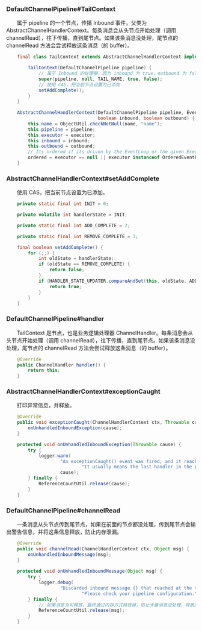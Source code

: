### DefaultChannelPipeline#TailContext
　　属于 pipeline 的一个节点，传播 Inbound 事件，父类为 AbstractChannelHandlerContext。每条消息会从头节点开始处理（调用 channelRead），往下传播，直到尾节点。如果该条消息没处理，尾节点的 channelRead 方法会尝试释放这条消息（的 buffer）。

```java
    final class TailContext extends AbstractChannelHandlerContext implements ChannelInboundHandler {

        TailContext(DefaultChannelPipeline pipeline) {
            // 属于 Inbound 的处理器，因为 inbound 为 true，outbound 为 false
            super(pipeline, null, TAIL_NAME, true, false);
            // 使用 CAS，把当前节点设置为已添加
            setAddComplete();
        }
    }
    
    AbstractChannelHandlerContext(DefaultChannelPipeline pipeline, EventExecutor executor, String name,
                                  boolean inbound, boolean outbound) {
        this.name = ObjectUtil.checkNotNull(name, "name");
        this.pipeline = pipeline;
        this.executor = executor;
        this.inbound = inbound;
        this.outbound = outbound;
        // Its ordered if its driven by the EventLoop or the given Executor is an instanceof OrderedEventExecutor.
        ordered = executor == null || executor instanceof OrderedEventExecutor;
    }
```


### AbstractChannelHandlerContext#setAddComplete
　　使用 CAS，把当前节点设置为已添加。

```java
    private static final int INIT = 0;

    private volatile int handlerState = INIT;

    private static final int ADD_COMPLETE = 2;

    private static final int REMOVE_COMPLETE = 3;

    final boolean setAddComplete() {
        for (;;) {
            int oldState = handlerState;
            if (oldState == REMOVE_COMPLETE) {
                return false;
            }
            if (HANDLER_STATE_UPDATER.compareAndSet(this, oldState, ADD_COMPLETE)) {
                return true;
            }
        }
    }
```


### DefaultChannelPipeline#handler 
　　TailContext 是节点，也是业务逻辑处理器 ChannelHandler。每条消息会从头节点开始处理（调用 channelRead），往下传播，直到尾节点。如果该条消息没处理，尾节点的 channelRead 方法会尝试释放这条消息（的 buffer）。

```java
    @Override
    public ChannelHandler handler() {
        return this;
    }
```

### AbstractChannelHandlerContext#exceptionCaught
　　打印异常信息，并释放。

```java
    @Override
    public void exceptionCaught(ChannelHandlerContext ctx, Throwable cause) {
        onUnhandledInboundException(cause);
    }

    protected void onUnhandledInboundException(Throwable cause) {
        try {
            logger.warn(
                    "An exceptionCaught() event was fired, and it reached at the tail of the pipeline. " +
                            "It usually means the last handler in the pipeline did not handle the exception.",
                    cause);
        } finally {
            ReferenceCountUtil.release(cause);
        }
    }
```


### DefaultChannelPipeline#channelRead
　　一条消息从头节点传到尾节点，如果在前面的节点都没处理，传到尾节点会输出警告信息，并将这条信息释放，防止内存泄漏。

```java
    @Override
    public void channelRead(ChannelHandlerContext ctx, Object msg) {
        onUnhandledInboundMessage(msg);
    }
    
    protected void onUnhandledInboundMessage(Object msg) {
        try {
            logger.debug(
                    "Discarded inbound message {} that reached at the tail of the pipeline. " +
                            "Please check your pipeline configuration.", msg);
        } finally {
            // 如果消息为可释放，最终通过内存方式释放掉，防止大量消息没处理，导致内存泄漏
            ReferenceCountUtil.release(msg);
        }
    }
```



